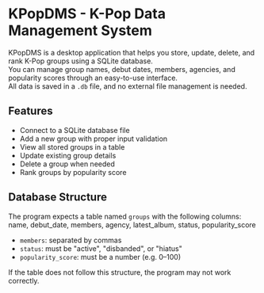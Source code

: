 # KPopDMS - K-Pop Data Management System

KPopDMS is a desktop application that helps you store, update, delete, and rank K-Pop groups using a SQLite database.  
You can manage group names, debut dates, members, agencies, and popularity scores through an easy-to-use interface.  
All data is saved in a `.db` file, and no external file management is needed.

## Features

- Connect to a SQLite database file
- Add a new group with proper input validation
- View all stored groups in a table
- Update existing group details
- Delete a group when needed
- Rank groups by popularity score

## Database Structure

The program expects a table named `groups` with the following columns:
name, debut_date, members, agency, latest_album, status, popularity_score

- `members`: separated by commas  
- `status`: must be "active", "disbanded", or "hiatus"  
- `popularity_score`: must be a number (e.g. 0–100)  

If the table does not follow this structure, the program may not work correctly.
